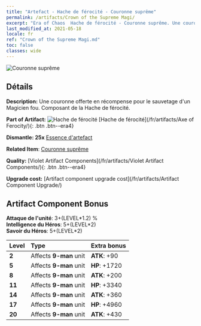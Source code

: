 ```yaml
---
title: "Artefact - Hache de férocité - Couronne suprême"
permalink: /artifacts/Crown of the Supreme Magi/
excerpt: "Era of Chaos  Hache de férocité - Couronne suprême. Une couronne offerte en récompense pour le sauvetage d'un Magicien fou. Composant de la Hache de férocité."
last_modified_at: 2021-05-18
locale: fr
ref: "Crown of the Supreme Magi.md"
toc: false
classes: wide
---
```


 ![Couronne suprême](/images/t/artifact_40313.png)



## Détails

 **Description:** Une couronne offerte en récompense pour le sauvetage d'un Magicien fou. Composant de la Hache de férocité.

 **Part of Artifact:** ![Hache de férocité](/images/t/icon_artifact_31.png) [Hache de férocité](/fr/artifacts/Axe of Ferocity/){: .btn .btn--era4}

 **Dismantle: 25x** [Essence d'artefact](/ItemsFR/con_905/)

 **Related Item**: [Couronne suprême](/ItemsFR/art_127/)

 **Quality:** [Violet Artifact Components](/fr/artifacts/Violet Artifact Components/){: .btn .btn--era4}

 **Upgrade cost:** [Artifact component upgrade cost](/fr/artifacts/Artifact Component Upgrade/)

## Artifact Component Bonus

  **Attaque de l'unité**: 3+(LEVEL\*1.2) %<br/>**Intelligence du Héros**: 5+(LEVEL\*2)<br/>**Savoir du Héros**: 5+(LEVEL\*2)

  |  Level  | Type |    Extra bonus  | 
  |:--------|:-----|:----------------| 
  | **2** | Affects **9-man** unit | **ATK**: +90 | 
  | **5** | Affects **9-man** unit | **HP**: +1720 | 
  | **8** | Affects **9-man** unit | **ATK**: +200 | 
  | **11** | Affects **9-man** unit | **HP**: +3340 | 
  | **14** | Affects **9-man** unit | **ATK**: +360 | 
  | **17** | Affects **9-man** unit | **HP**: +4960 | 
  | **20** | Affects **9-man** unit | **ATK**: +430 | 
